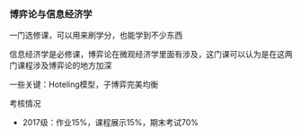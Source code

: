 ### 博弈论与信息经济学

一门选修课，可以用来刷学分，也能学到不少东西

信息经济学是必修课，博弈论在微观经济学里面有涉及，这门课可以认为是在这两门课程涉及博弈论的地方加深



一些关键：Hoteling模型，子博弈完美均衡



考核情况

- 2017级：作业15%，课程展示15%，期末考试70%